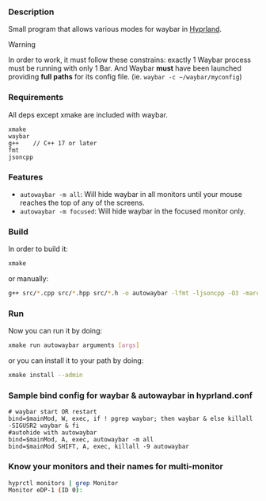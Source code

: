 ### Description
Small program that allows various modes for waybar in [Hyprland](https://github.com/hyprwm/Hyprland). 

> [!Warning]
> In order to work, it must follow these constrains: exactly 1 Waybar process must be running with only 1 Bar. And Waybar **must** have been launched providing **full paths** for its config file. (ie. `waybar -c ~/waybar/myconfig`)

### Requirements
All deps except xmake are included with waybar.
```
xmake
waybar
g++    // C++ 17 or later
fmt     
jsoncpp 
``` 


### Features
- `autowaybar -m all`: Will hide waybar in all monitors until your mouse reaches the top of any of the screens.
- `autowaybar -m focused`: Will hide waybar in the focused monitor only. 

### Build
In order to build it:
```bash
xmake
```
or manually:
```bash
g++ src/*.cpp src/*.hpp src/*.h -o autowaybar -lfmt -ljsoncpp -O3 -march=native
```
### Run
Now you can run it by doing:
```bash
xmake run autowaybar arguments [args]
```
or you can install it to your path by doing:
```bash
xmake install --admin
```
### Sample bind config for waybar & autowaybar in hyprland.conf
```
# waybar start OR restart 
bind=$mainMod, W, exec, if ! pgrep waybar; then waybar & else killall -SIGUSR2 waybar & fi
#autohide with autowaybar
bind=$mainMod, A, exec, autowaybar -m all
bind=$mainMod SHIFT, A, exec, killall -9 autowaybar
```
### Know your monitors and their names for multi-monitor
```bash
hyprctl monitors | grep Monitor
Monitor eDP-1 (ID 0):
```
